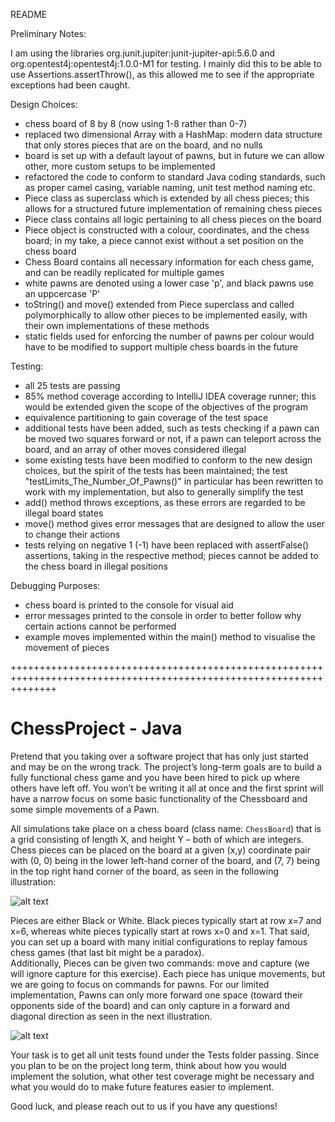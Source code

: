 README

Preliminary Notes:

I am using the libraries org.junit.jupiter:junit-jupiter-api:5.6.0 and org.opentest4j:opentest4j:1.0.0-M1 for testing. I mainly did this to be able to use Assertions.assertThrow(), as this allowed me to see if the appropriate exceptions had been caught.

Design Choices:

- chess board of 8 by 8 (now using 1-8 rather than 0-7)
- replaced two dimensional Array with a HashMap: modern data structure that only stores pieces that are on the board, and no nulls
- board is set up with a default layout of pawns, but in future we can allow other, more custom setups to be implemented
- refactored the code to conform to standard Java coding standards, such as proper camel casing, variable naming, unit test method naming etc.	
- Piece class as superclass which is extended by all chess pieces; this allows for a structured future implementation of remaining chess pieces
- Piece class contains all logic pertaining to all chess pieces on the board
- Piece object is constructed with a colour, coordinates, and the chess board; in my take, a piece cannot exist without a set position on the chess board
- Chess Board contains all necessary information for each chess game, and can be readily replicated for multiple games
- white pawns are denoted using a lower case 'p', and black pawns use an uppcercase 'P'
- toString() and move() extended from Piece superclass and called polymorphically to allow other pieces to be implemented easily, with their own implementations of these methods
- static fields used for enforcing the number of pawns per colour would have to be modified to support multiple chess boards in the future

Testing:

- all 25 tests are passing
- 85% method coverage according to IntelliJ IDEA coverage runner; this would be extended given the scope of the objectives of the program
- equivalence partitioning to gain coverage of the test space
- additional tests have been added, such as tests checking if a pawn can be moved two squares forward or not, if a pawn can teleport across the board, and an array of other moves considered illegal
- some existing tests have been modified to conform to the new design choices, but the spirit of the tests has been maintained; the test "testLimits_The_Number_Of_Pawns()" in particular has been rewritten to work with my implementation, but also to generally simplify the test
- add() method throws exceptions, as these errors are regarded to be illegal board states
- move() method gives error messages that are designed to allow the user to change their actions
- tests relying on negative 1 (-1) have been replaced with assertFalse() assertions, taking in the respective method; pieces cannot be added to the chess board in illegal positions

Debugging Purposes:

- chess board is printed to the console for visual aid
- error messages printed to the console in order to better follow why certain actions cannot be performed
- example moves implemented within the main() method to visualise the movement of pieces



++++++++++++++++++++++++++++++++++++++++++++++++++++++++++++++++++++++++++++++++++++++++++++++++++++++++++++++++++++

# ChessProject - Java

Pretend that you taking over a software project that has only just started and may be on the wrong track. The project’s long-term goals are to build a fully functional chess game and you have been hired to pick up where others have left off.  You won’t be writing it all at once and the first sprint will have a narrow focus on some basic functionality of the Chessboard and some simple movements of a Pawn.

All simulations take place on a chess board (class name: `ChessBoard`) that is a grid consisting of length X, and height Y – both of which are integers.  Chess pieces can be placed on the board at a given (x,y) coordinate pair with (0, 0) being in the lower left-hand corner of the board, and (7, 7) being in the top right hand corner of the board, as seen in the following illustration:

![alt text](http://www.chessvariants.org/d.chess/startup.gif)

Pieces are either Black or White.  Black pieces typically start at row x=7 and x=6, whereas white pieces typically start at rows x=0 and x=1.  That said, you can set up a board with many initial configurations to replay famous chess games (that last bit might be a paradox).  
Additionally, Pieces can be given two commands: move and capture (we will ignore capture for this exercise).  Each piece has unique movements, but we are going to focus on commands for pawns.  For our limited implementation, Pawns can only more forward one space (toward their opponents side of the board) and can only capture in a forward and diagonal direction as seen in the next illustration.

![alt text](http://www.chessvariants.org/d.chess/pawnmove.gif)

Your task is to get all unit tests found under the Tests folder passing. Since you plan to be on the project long term, think about how you would implement the solution, what other test coverage might be necessary and what you would do to make future features easier to implement.

Good luck, and please reach out to us if you have any questions!